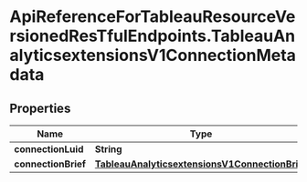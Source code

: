 # ApiReferenceForTableauResourceVersionedResTfulEndpoints.TableauAnalyticsextensionsV1ConnectionMetadata

## Properties

Name | Type | Description | Notes
------------ | ------------- | ------------- | -------------
**connectionLuid** | **String** |  | [optional] 
**connectionBrief** | [**TableauAnalyticsextensionsV1ConnectionBrief**](TableauAnalyticsextensionsV1ConnectionBrief.md) |  | [optional] 


